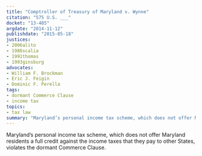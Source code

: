 ```yaml
---
title: "Comptroller of Treasury of Maryland v. Wynne"
citation: "575 U.S. ___"
docket: "13-485"
argdate: "2014-11-12"
publishdate: "2015-05-18"
justices:
- 2006alito
- 1986scalia
- 1991thomas
- 1993ginsburg
advocates:
- William F. Brockman
- Eric J. Feigin
- Dominic F. Perella
tags:
- dormant Commerce Clause
- income tax
topics:
- tax law
summary: "Maryland’s personal income tax scheme, which does not offer Maryland residents a full credit against the income taxes that they pay to other States, violates the dormant Commerce Clause."
---
```

Maryland’s personal income tax scheme, which does not offer Maryland residents a full credit against the income taxes that they pay to other States, violates the dormant Commerce Clause.

